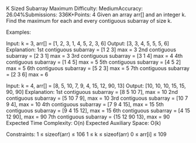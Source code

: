K Sized Subarray Maximum
Difficulty: MediumAccuracy: 26.04%Submissions: 336K+Points: 4
Given an array arr[] and an integer k. Find the maximum for each and every contiguous subarray of size k.

Examples:

Input: k = 3, arr[] = [1, 2, 3, 1, 4, 5, 2, 3, 6]
Output: [3, 3, 4, 5, 5, 5, 6] 
Explanation: 
1st contiguous subarray = [1 2 3] max = 3
2nd contiguous subarray = [2 3 1] max = 3
3rd contiguous subarray = [3 1 4] max = 4
4th contiguous subarray = [1 4 5] max = 5
5th contiguous subarray = [4 5 2] max = 5
6th contiguous subarray = [5 2 3] max = 5
7th contiguous subarray = [2 3 6] max = 6

Input: k = 4, arr[] = [8, 5, 10, 7, 9, 4, 15, 12, 90, 13]
Output: [10, 10, 10, 15, 15, 90, 90]
Explanation: 
1st contiguous subarray = [8 5 10 7], max = 10
2nd contiguous subarray = [5 10 7 9], max = 10
3rd contiguous subarray = [10 7 9 4], max = 10
4th contiguous subarray = [7 9 4 15], max = 15
5th contiguous subarray = [9 4 15 12], max = 15
6th contiguous subarray = [4 15 12 90], max = 90
7th contiguous subarray = {15 12 90 13}, max = 90
Expected Time Complexity: O(n)
Expected Auxiliary Space: O(k)

Constraints:
1 ≤ sizeof(arr) ≤ 106
1 ≤ k ≤ sizeof(arr)
0 ≤ arr[i] ≤ 109